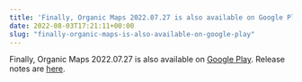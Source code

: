 ```yaml
---
title: 'Finally, Organic Maps 2022.07.27 is also available on Google Play'
date: 2022-08-03T17:21:11+00:00
slug: "finally-organic-maps-is-also-available-on-google-play"
---
```


Finally, Organic Maps 2022.07.27 is also available on [Google Play](https://play.google.com/store/apps/details?id=app.organicmaps). Release notes are [here](https://organicmaps.app/news/2022-07-28/new-update-is-already-available-in-appstore-and-huawei-appgallery-but-is-still-reviewed-in-other-stores/).
